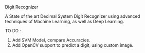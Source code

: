 Digit Recognizer

A State of the art Decimal System Digit Recognizer using advanced techniques of Machine Learning, as well as Deep Learning.

TO DO : 
1) Add SVM Model, compare Accuracies.
2) Add OpenCV support to predict a digit, using custom image.
